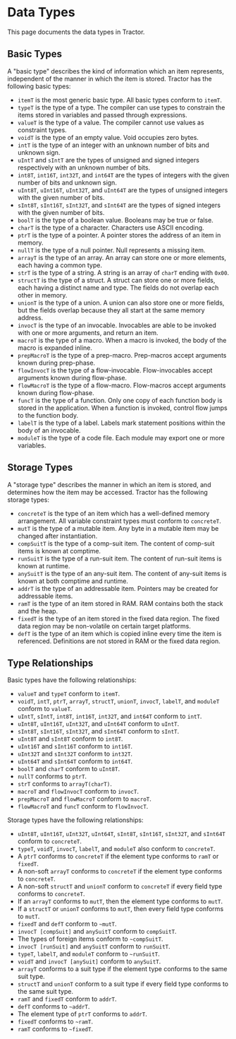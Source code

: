 
# Data Types

This page documents the data types in Tractor.

## Basic Types

A "basic type" describes the kind of information which an item represents, independent of the manner in which the item is stored. Tractor has the following basic types:

* `itemT` is the most generic basic type. All basic types conform to `itemT`.
* `typeT` is the type of a type. The compiler can use types to constrain the items stored in variables and passed through expressions.
* `valueT` is the type of a value. The compiler cannot use values as constraint types.
* `voidT` is the type of an empty value. Void occupies zero bytes.
* `intT` is the type of an integer with an unknown number of bits and unknown sign.
* `uIntT` and `sIntT` are the types of unsigned and signed integers respectively with an unknown number of bits.
* `int8T`, `int16T`, `int32T`, and `int64T` are the types of integers with the given number of bits and unknown sign.
* `uInt8T`, `uInt16T`, `uInt32T`, and `uInt64T` are the types of unsigned integers with the given number of bits.
* `sInt8T`, `sInt16T`, `sInt32T`, and `sInt64T` are the types of signed integers with the given number of bits.
* `boolT` is the type of a boolean value. Booleans may be true or false.
* `charT` is the type of a character. Characters use ASCII encoding.
* `ptrT` is the type of a pointer. A pointer stores the address of an item in memory.
* `nullT` is the type of a null pointer. Null represents a missing item.
* `arrayT` is the type of an array. An array can store one or more elements, each having a common type.
* `strT` is the type of a string. A string is an array of `charT` ending with `0x00`.
* `structT` is the type of a struct. A struct can store one or more fields, each having a distinct name and type. The fields do not overlap each other in memory.
* `unionT` is the type of a union. A union can also store one or more fields, but the fields overlap because they all start at the same memory address.
* `invocT` is the type of an invocable. Invocables are able to be invoked with one or more arguments, and return an item.
* `macroT` is the type of a macro. When a macro is invoked, the body of the macro is expanded inline.
* `prepMacroT` is the type of a prep-macro. Prep-macros accept arguments known during prep-phase.
* `flowInvocT` is the type of a flow-invocable. Flow-invocables accept arguments known during flow-phase.
* `flowMacroT` is the type of a flow-macro. Flow-macros accept arguments known during flow-phase.
* `funcT` is the type of a function. Only one copy of each function body is stored in the application. When a function is invoked, control flow jumps to the function body.
* `labelT` is the type of a label. Labels mark statement positions within the body of an invocable.
* `moduleT` is the type of a code file. Each module may export one or more variables.

## Storage Types

A "storage type" describes the manner in which an item is stored, and determines how the item may be accessed. Tractor has the following storage types:

* `concreteT` is the type of an item which has a well-defined memory arrangement. All variable constraint types must conform to `concreteT`.
* `mutT` is the type of a mutable item. Any byte in a mutable item may be changed after instantiation.
* `compSuitT` is the type of a comp-suit item. The content of comp-suit items is known at comptime.
* `runSuitT` is the type of a run-suit item. The content of run-suit items is known at runtime.
* `anySuitT` is the type of an any-suit item. The content of any-suit items is known at both comptime and runtime.
* `addrT` is the type of an addressable item. Pointers may be created for addressable items.
* `ramT` is the type of an item stored in RAM. RAM contains both the stack and the heap.
* `fixedT` is the type of an item stored in the fixed data region. The fixed data region may be non-volatile on certain target platforms.
* `defT` is the type of an item which is copied inline every time the item is referenced. Definitions are not stored in RAM or the fixed data region.

## Type Relationships

Basic types have the following relationships:

* `valueT` and `typeT` conform to `itemT`.
* `voidT`, `intT`, `ptrT`, `arrayT`, `structT`, `unionT`, `invocT`, `labelT`, and `moduleT` conform to `valueT`.
* `uIntT`, `sIntT`, `int8T`, `int16T`, `int32T`, and `int64T` conform to `intT`.
* `uInt8T`, `uInt16T`, `uInt32T`, and `uInt64T` conform to `uIntT`.
* `sInt8T`, `sInt16T`, `sInt32T`, and `sInt64T` conform to `sIntT`.
* `uInt8T` and `sInt8T` conform to `int8T`.
* `uInt16T` and `sInt16T` conform to `int16T`.
* `uInt32T` and `sInt32T` conform to `int32T`.
* `uInt64T` and `sInt64T` conform to `int64T`.
* `boolT` and `charT` conform to `uInt8T`.
* `nullT` conforms to `ptrT`.
* `strT` conforms to `arrayT(charT)`.
* `macroT` and `flowInvocT` conform to `invocT`.
* `prepMacroT` and `flowMacroT` conform to `macroT`.
* `flowMacroT` and `funcT` conform to `flowInvocT`.

Storage types have the following relationships:
* `uInt8T`, `uInt16T`, `uInt32T`, `uInt64T`, `sInt8T`, `sInt16T`, `sInt32T`, and `sInt64T` conform to `concreteT`.
* `typeT`, `voidT`, `invocT`, `labelT`, and `moduleT` also conform to `concreteT`.
* A `ptrT` conforms to `concreteT` if the element type conforms to `ramT` or `fixedT`.
* A non-soft `arrayT` conforms to `concreteT` if the element type conforms to `concreteT`.
* A non-soft `structT` and `unionT` conform to `concreteT` if every field type conforms to `concreteT`.
* If an `arrayT` conforms to `mutT`, then the element type conforms to `mutT`.
* If a `structT` or `unionT` conforms to `mutT`, then every field type conforms to `mutT`.
* `fixedT` and `defT` conform to `~mutT`.
* `invocT [compSuit]` and `anySuitT` conform to `compSuitT`.
* The types of foreign items conform to `~compSuitT`.
* `invocT [runSuit]` and `anySuitT` conform to `runSuitT`.
* `typeT`, `labelT`, and `moduleT` conform to `~runSuitT`.
* `voidT` and `invocT [anySuit]` conform to `anySuitT`.
* `arrayT` conforms to a suit type if the element type conforms to the same suit type.
* `structT` and `unionT` conform to a suit type if every field type conforms to the same suit type.
* `ramT` and `fixedT` conform to `addrT`.
* `defT` conforms to `~addrT`.
* The element type of `ptrT` conforms to `addrT`.
* `fixedT` conforms to `~ramT`.
* `ramT` conforms to `~fixedT`.


